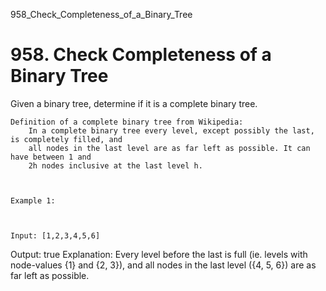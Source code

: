 958_Check_Completeness_of_a_Binary_Tree
# 958. Check Completeness of a Binary Tree

Given a binary tree, determine if it is a complete binary tree.

    Definition of a complete binary tree from Wikipedia:
        In a complete binary tree every level, except possibly the last, is completely filled, and
        all nodes in the last level are as far left as possible. It can have between 1 and
        2h nodes inclusive at the last level h.

     

    Example 1:

    

    Input: [1,2,3,4,5,6]
Output: true
Explanation: Every level before the last is full (ie. levels with node-values {1} and {2, 3}), and all nodes in the last level ({4, 5, 6}) are as far left as possible.